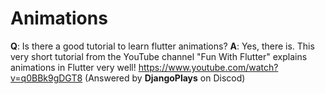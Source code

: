 # Animations

**Q**: Is there a good tutorial to learn flutter animations?
**A**: Yes, there is. This very short tutorial from the YouTube channel "Fun With Flutter" explains animations in Flutter very well!
https://www.youtube.com/watch?v=q0BBk9gDGT8
(Answered by **DjangoPlays** on Discod)
